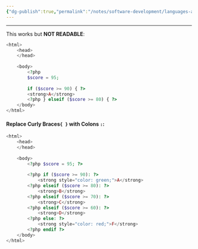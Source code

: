 ```yaml
---
{"dg-publish":true,"permalink":"/notes/software-development/languages-and-frameworks/web-development/backend/php/01-procedural/04-control-structures/01-if-else/","tags":["programming","php","webdevelopment","backend"],"created":"2025-07-13T15:24:51.299+08:00"}
---
```



--- 
This works but __NOT READABLE__:
```php
<html>
	<head>
	</head>
	
	<body>
		<?php
		$score = 95;
		
		if ($score >= 90) { ?>
		<strong>A</strong>
		<?php } elseif ($score >= 80) { ?>
	</body>
</html>
```

#### Replace  Curly Braces`{ }` with Colons `:`:
```php
<html>
	<head>
	</head>
	
	<body>
		<?php $score = 95; ?>
		
		<?php if ($score >= 90): ?>
			<strong style="color: green;">A</strong>
		<?php elseif ($score >= 80): ?>
			<strong>B</strong>
		<?php elseif ($score >= 70): ?>
			<strong>C</strong>
		<?php elseif ($score >= 60): ?>
			<strong>D</strong>
		<?php else: ?>
			<strong style="color: red;">F</strong>
		<?php endif ?>
	</body>
</html>
```